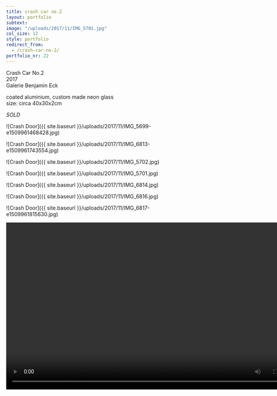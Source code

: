 ```yaml
---
title: crash car no.2
layout: portfolio
subtext: 
image: "/uploads/2017/11/IMG_5701.jpg"
col_size: 12
style: portfolio
redirect_from:
  - /crash-car-no-2/
portfolio_nr: 22
---
```


Crash Car No.2  
2017  
Galerie Benjamin Eck

coated aluminium, custom made neon glass  
size: circa 40x30x2cm

_SOLD_

![Crash Door]({{ site.baseurl }}/uploads/2017/11/IMG_5699-e1509961468428.jpg)

![Crash Door]({{ site.baseurl }}/uploads/2017/11/IMG_6813-e1509961743554.jpg)

![Crash Door]({{ site.baseurl }}/uploads/2017/11/IMG_5702.jpg)

![Crash Door]({{ site.baseurl }}/uploads/2017/11/IMG_5701.jpg)

![Crash Door]({{ site.baseurl }}/uploads/2017/11/IMG_6814.jpg)

![Crash Door]({{ site.baseurl }}/uploads/2017/11/IMG_6816.jpg)

![Crash Door]({{ site.baseurl }}/uploads/2017/11/IMG_6817-e1509961815630.jpg)

<video width="800" height="450" controls>
  <source src="{{ site.baseurl }}/uploads/2024/02/crash-car-no-2.mp4" type="video/mp4">
Your browser does not support the video tag.
</video>